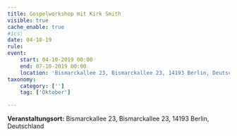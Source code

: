 ```yaml
---
title: Gospelworkshop mit Kirk Smith
visible: true
cache_enable: true
#ics: 
date: 04-10-19
rule: 
event:
	start: 04-10-2019 00:00
	end: 07-10-2019 00:00
	location: 'Bismarckallee 23, Bismarckallee 23, 14193 Berlin, Deutschland'
taxonomy:
	category: ['']
	tag: ['Oktober']

---
```




**Veranstaltungsort:** Bismarckallee 23, Bismarckallee 23, 14193 Berlin, Deutschland

